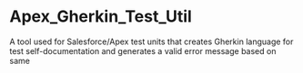 # Apex_Gherkin_Test_Util
A tool used for Salesforce/Apex test units that creates Gherkin language for test self-documentation and generates a valid error message based on same
